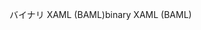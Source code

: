 <span data-ttu-id="a6793-101">バイナリ XAML (BAML)</span><span class="sxs-lookup"><span data-stu-id="a6793-101">binary XAML (BAML)</span></span>